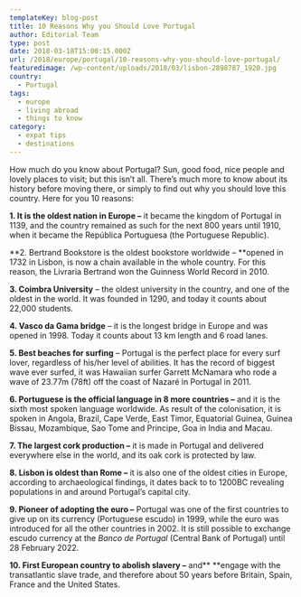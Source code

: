 ```yaml
---
templateKey: blog-post
title: 10 Reasons Why you Should Love Portugal
author: Editorial Team
type: post
date: 2018-03-18T15:00:15.000Z
url: /2018/europe/portugal/10-reasons-why-you-should-love-portugal/
featuredimage: /wp-content/uploads/2018/03/lisbon-2898787_1920.jpg
country:
  - Portugal
tags:
  - europe
  - living abroad
  - things to know
category:
  - expat tips
  - destinations
---
```


How much do you know about Portugal? Sun, good food, nice people and lovely places to visit; but this isn&#8217;t all. There&#8217;s much more to know about its history before moving there, or simply to find out why you should love this country. Here for you 10 reasons:

**1. It is the oldest nation in Europe &#8211;** it became the kingdom of Portugal in 1139, and the country remained as such for the next 800 years until 1910, when it became the República Portuguesa (the Portuguese Republic).

**2. Bertrand Bookstore is the oldest bookstore worldwide &#8211; **opened in 1732 in Lisbon, is now a chain available in the whole country. For this reason, the Livraria Bertrand won the Guinness World Record in 2010.

**3. Coimbra University** &#8211; the oldest university in the country, and one of the oldest in the world. It was founded in 1290, and today it counts about 22,000 students.

**4. Vasco da Gama bridge** &#8211; it is the longest bridge in Europe and was opened in 1998. Today it counts about 13 km length and 6 road lanes.

**5. Best beaches for surfing** &#8211; Portugal is the perfect place for every surf lover, regardless of his/her level of abilities. It has the record of biggest wave ever surfed, it was Hawaiian surfer Garrett McNamara who rode a wave of 23.77m (78ft) off the coast of Nazaré in Portugal in 2011.

**6. Portuguese is the official language in 8 more countries &#8211;** and it is the sixth most spoken language worldwide. As result of the colonisation, it is spoken in Angola, Brazil, Cape Verde, East Timor, Equatorial Guinea, Guinea Bissau, Mozambique, Sao Tome and Principe, Goa in India and Macau.

**7. The largest cork production &#8211;** it is made in Portugal and delivered everywhere else in the world, and its oak cork is protected by law.

**8. Lisbon is oldest than Rome &#8211;** it is also one of the oldest cities in Europe, according to archaeological findings, it dates back to to 1200BC revealing populations in and around Portugal&#8217;s capital city.

**9. Pioneer of adopting the euro &#8211;** Portugal was one of the first countries to give up on its currency (Portuguese escudo) in 1999, while the euro was introduced for all the other countries in 2002. It is still possible to exchange escudo currency at the *Banco de Portugal* (Central Bank of Portugal) until 28 February 2022.

**10. First European country to abolish slavery &#8211;** and\*\* \*\*engage with the transatlantic slave trade, and therefore about 50 years before Britain, Spain, France and the United States.

&nbsp;

&nbsp;
